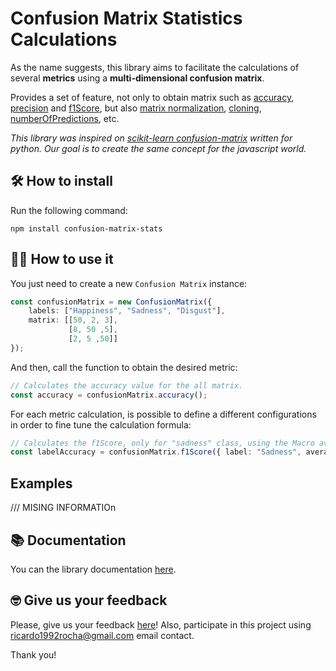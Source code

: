 # Confusion Matrix Statistics Calculations

As the name suggests, this library aims to facilitate the calculations of several **metrics** using a **multi-dimensional confusion matrix**.

Provides a set of feature, not only to obtain matrix such as [accuracy](https://confusion-matrix-stats-doc.web.app/classes/confusionmatrix.html#accuracy), [precision](https://confusion-matrix-stats-doc.web.app/classes/confusionmatrix.html#precision) and [f1Score](https://confusion-matrix-stats-doc.web.app/classes/confusionmatrix.html#f1score), but also [matrix normalization](https://confusion-matrix-stats-doc.web.app/classes/confusionmatrix.html#normalize), [cloning](https://confusion-matrix-stats-doc.web.app/classes/confusionmatrix.html#clone), [numberOfPredictions](https://confusion-matrix-stats-doc.web.app/classes/confusionmatrix.html#getnumberofpredictions), etc.

*This library was inspired on [scikit-learn confusion-matrix](https://scikit-learn.org/stable/auto_examples/model_selection/plot_confusion_matrix.html) written for python. Our goal is to create the same concept for the javascript world.*

## 🛠️ How to install

Run the following command:

`npm install confusion-matrix-stats`

## 👩‍💻 How to use it

You just need to create a new `Confusion Matrix` instance:

``` typescript
const confusionMatrix = new ConfusionMatrix({
    labels: ["Happiness", "Sadness", "Disgust"], 
    matrix: [[50, 2, 3],
             [8, 50 ,5],
             [2, 5 ,50]]
});
```

And then, call the function to obtain the desired metric:

``` typescript
// Calculates the accuracy value for the all matrix.
const accuracy = confusionMatrix.accuracy();
```

For each metric calculation, is possible to define a different configurations in order to fine tune the calculation formula:

``` typescript
// Calculates the f1Score, only for "sadness" class, using the Macro average method.
const labelAccuracy = confusionMatrix.f1Score({ label: "Sadness", average: AverageMethod.Macro});
```

## Examples

/// MISING INFORMATIOn

## 📚 Documentation

You can the library documentation [here](https://confusion-matrix-stats-doc.web.app/classes/confusionmatrix.html).

## 🤓 Give us your feedback

Please, give us your feedback [here](https://github.com/FullExpression/confusion-matrix-stats/issues)! Also, participate in this project using ricardo1992rocha@gmail.com email contact.

Thank you!